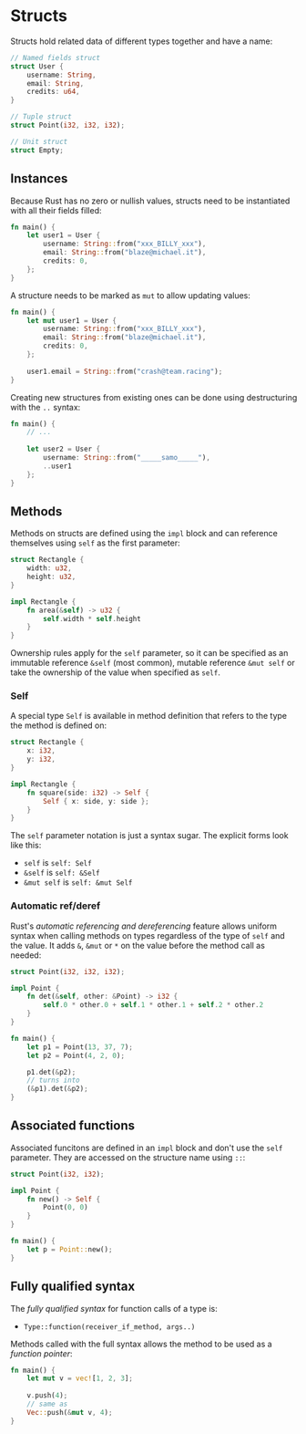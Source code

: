 # Structs

Structs hold related data of different types together and have a name:

```rust
// Named fields struct
struct User {
    username: String,
    email: String,
    credits: u64,
}

// Tuple struct
struct Point(i32, i32, i32);

// Unit struct
struct Empty;
```

## Instances

Because Rust has no zero or nullish values, structs need to be instantiated
with all their fields filled:

```rust
fn main() {
    let user1 = User {
        username: String::from("xxx_BILLY_xxx"),
        email: String::from("blaze@michael.it"),
        credits: 0,
    };
}
```

A structure needs to be marked as `mut` to allow updating values:

```rust
fn main() {
    let mut user1 = User {
        username: String::from("xxx_BILLY_xxx"),
        email: String::from("blaze@michael.it"),
        credits: 0,
    };
    
    user1.email = String::from("crash@team.racing");
}
```

Creating new structures from existing ones can be done using destructuring
with the `..` syntax:

```rust
fn main() {
    // ...
    
    let user2 = User {
        username: String::from("_____samo_____"),
        ..user1
    };
}
```

## Methods

Methods on structs are defined using the `impl` block and can reference themselves
using `self` as the first parameter:

```rust
struct Rectangle {
    width: u32,
    height: u32,
}

impl Rectangle {
    fn area(&self) -> u32 {
        self.width * self.height
    }
}
```

Ownership rules apply for the `self` parameter, so it can be specified as an immutable
reference `&self` (most common), mutable reference `&mut self` or take the ownership
of the value when specified as `self`.

### Self

A special type `Self` is available in method definition that refers to the type the method
is defined on:

```rust
struct Rectangle {
    x: i32,
    y: i32,
}

impl Rectangle {
    fn square(side: i32) -> Self {
        Self { x: side, y: side };
    }
}
```

The `self` parameter notation is just a syntax sugar. The explicit forms look like this:
- `self` is `self: Self`
- `&self` is `self: &Self`
- `&mut self` is `self: &mut Self`

### Automatic ref/deref

Rust's _automatic referencing and dereferencing_ feature allows uniform syntax when calling
methods on types regardless of the type of `self` and the value. It adds `&`, `&mut` or `*`
on the value before the method call as needed:

```rust
struct Point(i32, i32, i32);

impl Point {
    fn det(&self, other: &Point) -> i32 {
        self.0 * other.0 + self.1 * other.1 + self.2 * other.2
    }
}

fn main() {
    let p1 = Point(13, 37, 7);
    let p2 = Point(4, 2, 0);

    p1.det(&p2);
    // turns into
    (&p1).det(&p2);
}
```

## Associated functions

Associated funcitons are defined in an `impl` block and don't use the `self` parameter.
They are accessed on the structure name using `::`:

```rust
struct Point(i32, i32);

impl Point {
    fn new() -> Self {
        Point(0, 0)
    }
}

fn main() {
    let p = Point::new();
}
```

## Fully qualified syntax

The _fully qualified syntax_ for function calls of a type is:
- `Type::function(receiver_if_method, args..)`

Methods called with the full syntax allows the method to be used as a _function pointer_:

```rust
fn main() {
    let mut v = vec![1, 2, 3];
    
    v.push(4);
    // same as
    Vec::push(&mut v, 4);
}
```
